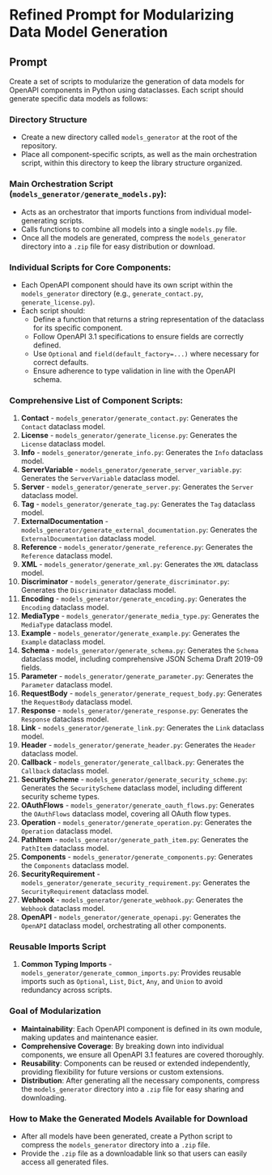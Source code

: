 # Refined Prompt for Modularizing Data Model Generation

## Prompt

Create a set of scripts to modularize the generation of data models for OpenAPI components in Python using dataclasses. Each script should generate specific data models as follows:

### Directory Structure
- Create a new directory called `models_generator` at the root of the repository.
- Place all component-specific scripts, as well as the main orchestration script, within this directory to keep the library structure organized.

### Main Orchestration Script (`models_generator/generate_models.py`):
- Acts as an orchestrator that imports functions from individual model-generating scripts.
- Calls functions to combine all models into a single `models.py` file.
- Once all the models are generated, compress the `models_generator` directory into a `.zip` file for easy distribution or download.

### Individual Scripts for Core Components:
- Each OpenAPI component should have its own script within the `models_generator` directory (e.g., `generate_contact.py`, `generate_license.py`).
- Each script should:
  - Define a function that returns a string representation of the dataclass for its specific component.
  - Follow OpenAPI 3.1 specifications to ensure fields are correctly defined.
  - Use `Optional` and `field(default_factory=...)` where necessary for correct defaults.
  - Ensure adherence to type validation in line with the OpenAPI schema.

### Comprehensive List of Component Scripts:
1. **Contact** - `models_generator/generate_contact.py`: Generates the `Contact` dataclass model.
2. **License** - `models_generator/generate_license.py`: Generates the `License` dataclass model.
3. **Info** - `models_generator/generate_info.py`: Generates the `Info` dataclass model.
4. **ServerVariable** - `models_generator/generate_server_variable.py`: Generates the `ServerVariable` dataclass model.
5. **Server** - `models_generator/generate_server.py`: Generates the `Server` dataclass model.
6. **Tag** - `models_generator/generate_tag.py`: Generates the `Tag` dataclass model.
7. **ExternalDocumentation** - `models_generator/generate_external_documentation.py`: Generates the `ExternalDocumentation` dataclass model.
8. **Reference** - `models_generator/generate_reference.py`: Generates the `Reference` dataclass model.
9. **XML** - `models_generator/generate_xml.py`: Generates the `XML` dataclass model.
10. **Discriminator** - `models_generator/generate_discriminator.py`: Generates the `Discriminator` dataclass model.
11. **Encoding** - `models_generator/generate_encoding.py`: Generates the `Encoding` dataclass model.
12. **MediaType** - `models_generator/generate_media_type.py`: Generates the `MediaType` dataclass model.
13. **Example** - `models_generator/generate_example.py`: Generates the `Example` dataclass model.
14. **Schema** - `models_generator/generate_schema.py`: Generates the `Schema` dataclass model, including comprehensive JSON Schema Draft 2019-09 fields.
15. **Parameter** - `models_generator/generate_parameter.py`: Generates the `Parameter` dataclass model.
16. **RequestBody** - `models_generator/generate_request_body.py`: Generates the `RequestBody` dataclass model.
17. **Response** - `models_generator/generate_response.py`: Generates the `Response` dataclass model.
18. **Link** - `models_generator/generate_link.py`: Generates the `Link` dataclass model.
19. **Header** - `models_generator/generate_header.py`: Generates the `Header` dataclass model.
20. **Callback** - `models_generator/generate_callback.py`: Generates the `Callback` dataclass model.
21. **SecurityScheme** - `models_generator/generate_security_scheme.py`: Generates the `SecurityScheme` dataclass model, including different security scheme types.
22. **OAuthFlows** - `models_generator/generate_oauth_flows.py`: Generates the `OAuthFlows` dataclass model, covering all OAuth flow types.
23. **Operation** - `models_generator/generate_operation.py`: Generates the `Operation` dataclass model.
24. **PathItem** - `models_generator/generate_path_item.py`: Generates the `PathItem` dataclass model.
25. **Components** - `models_generator/generate_components.py`: Generates the `Components` dataclass model.
26. **SecurityRequirement** - `models_generator/generate_security_requirement.py`: Generates the `SecurityRequirement` dataclass model.
27. **Webhook** - `models_generator/generate_webhook.py`: Generates the `Webhook` dataclass model.
28. **OpenAPI** - `models_generator/generate_openapi.py`: Generates the `OpenAPI` dataclass model, orchestrating all other components.

### Reusable Imports Script
1. **Common Typing Imports** - `models_generator/generate_common_imports.py`: Provides reusable imports such as `Optional`, `List`, `Dict`, `Any`, and `Union` to avoid redundancy across scripts.

### Goal of Modularization
- **Maintainability**: Each OpenAPI component is defined in its own module, making updates and maintenance easier.
- **Comprehensive Coverage**: By breaking down into individual components, we ensure all OpenAPI 3.1 features are covered thoroughly.
- **Reusability**: Components can be reused or extended independently, providing flexibility for future versions or custom extensions.
- **Distribution**: After generating all the necessary components, compress the `models_generator` directory into a `.zip` file for easy sharing and downloading.

### How to Make the Generated Models Available for Download
- After all models have been generated, create a Python script to compress the `models_generator` directory into a `.zip` file.
- Provide the `.zip` file as a downloadable link so that users can easily access all generated files.
